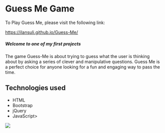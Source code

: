 <h1> Guess Me Game </h1>
  <p>To Play Guess Me, please visit the following link:</p>
  <a href="https://ilansuli.github.io/Guess-Me/">https://ilansuli.github.io/Guess-Me/</a>
 <h5>Welcome to one of my first projects </h5>
<p>The game Guess-Me is about trying  to guess what the user is thinking about by asking a series of clever and manipulative questions. Guess Me is a perfect choice for anyone looking for a fun and engaging way to pass the time.</p>

  <h2>Technologies used</h2>
  <ul>
 <li>HTML</li>
 <li>Bootstrap</li>
 <li>jQuery</li>
  <li>JavaScript></li>
 </ul>
  
 <img src="https://res.cloudinary.com/dmmsf57ko/image/upload/v1683737285/WhatsApp_Image_2023-05-10_at_19.47.48_me2i7n.jpg"/>
